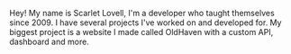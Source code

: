 Hey! My name is Scarlet Lovell, I'm a developer who taught themselves since 2009. I have several projects I've worked on and developed for. My biggest project is a website I made called OldHaven with a custom API, dashboard and more. 
